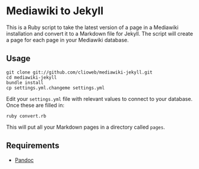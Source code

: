 # Mediawiki to Jekyll

This is a Ruby script to take the latest version of a page in a Mediawiki
installation and convert it to a Markdown file for Jekyll. The script will
create a page for each page in your Mediawiki database.

## Usage

```
git clone git://github.com/clioweb/mediawiki-jekyll.git
cd mediawiki-jekyll
bundle install
cp settings.yml.changeme settings.yml
```

Edit your `settings.yml` file with relevant values to connect to your
database. Once these are filled in:

```
ruby convert.rb
```

This will put all your Markdown pages in a directory called `pages`.

## Requirements

 * [Pandoc](http://johnmacfarlane.net/pandoc/)

